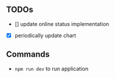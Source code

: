 ## TODOs
- [] update online status implementation

- [x] periodically update chart

## Commands
- `npm run dev` to run application
